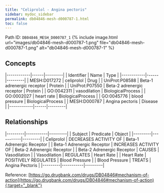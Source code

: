 ```yaml
---
title: "Celiprolol - Angina pectoris"
sidebar: mydoc_sidebar
permalink: db04846-mesh-d000787-1.html
toc: false 
---
```



Path ID: `DB04846_MESH_D000787_1`
{% include image.html url="images/db04846-mesh-d000787-1.png" file="db04846-mesh-d000787-1.png" alt="db04846-mesh-d000787-1" %}

## Concepts

|------------|------|---------|
| Identifier | Name | Type    |
|------------|------|---------|
| MESH:D017272 | celiprolol | Drug |
| UniProt:P08588 | Beta-1 adrenergic receptor | Protein |
| UniProt:P07550 | Beta-2 adrenergic receptor | Protein |
| GO:0042311 | vasodilation | BiologicalProcess |
| GO:0002027 | heart rate | BiologicalProcess |
| GO:0045776 | blood pressure | BiologicalProcess |
| MESH:D000787 | Angina pectoris | Disease |
|------------|------|---------|

## Relationships

|---------|-----------|---------|
| Subject | Predicate | Object  |
|---------|-----------|---------|
| Celiprolol | DECREASES ACTIVITY OF | Beta-1 Adrenergic Receptor |
| Beta-1 Adrenergic Receptor | INCREASES ACTIVITY OF | Beta-2 Adrenergic Receptor |
| Beta-2 Adrenergic Receptor | CAUSES | Vasodilation |
| Vasodilation | REGULATES | Heart Rate |
| Heart Rate | POSITIVELY REGULATES | Blood Pressure |
| Blood Pressure | TREATS | Angina Pectoris |
|---------|-----------|---------|

Reference: [https://go.drugbank.com/drugs/DB04846#mechanism-of-action](https://go.drugbank.com/drugs/DB04846#mechanism-of-action){:target="_blank"}
